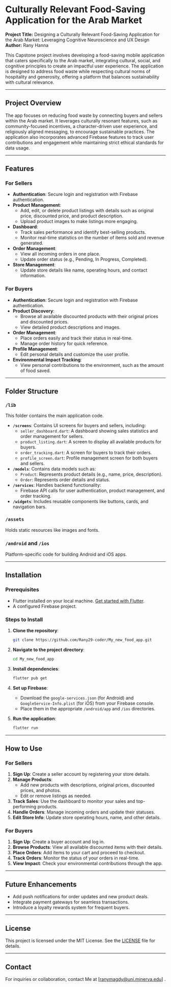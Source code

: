 # Culturally Relevant Food-Saving Application for the Arab Market

**Project Title:** Designing a Culturally Relevant Food-Saving Application for the Arab Market: Leveraging Cognitive Neuroscience and UX Design  
**Author:** Rany Hanna  

This Capstone project involves developing a food-saving mobile application that caters specifically to the Arab market, integrating cultural, social, and cognitive principles to create an impactful user experience. The application is designed to address food waste while respecting cultural norms of hospitality and generosity, offering a platform that balances sustainability with cultural relevance.

---

## Project Overview

The app focuses on reducing food waste by connecting buyers and sellers within the Arab market. It leverages culturally resonant features, such as community-focused incentives, a character-driven user experience, and religiously aligned messaging, to encourage sustainable practices. The application also incorporates advanced Firebase features to track user contributions and engagement while maintaining strict ethical standards for data usage.

---


## Features

### For Sellers
- **Authentication**: Secure login and registration with Firebase authentication.
- **Product Management**: 
  - Add, edit, or delete product listings with details such as original price, discounted price, and product description.
  - Upload product images to make listings more engaging.
- **Dashboard**:
  - Track sales performance and identify best-selling products.
  - Monitor real-time statistics on the number of items sold and revenue generated.
- **Order Management**:
  - View all incoming orders in one place.
  - Update order status (e.g., Pending, In Progress, Completed).
- **Store Management**:
  - Update store details like name, operating hours, and contact information.

### For Buyers
- **Authentication**: Secure login and registration with Firebase authentication.
- **Product Discovery**:
  - Browse all available discounted products with their original prices and discounted prices.
  - View detailed product descriptions and images.
- **Order Management**:
  - Place orders easily and track their status in real-time.
  - Manage order history for quick reference.
- **Profile Management**:
  - Edit personal details and customize the user profile.
- **Environmental Impact Tracking**:
  - View personal contributions to the environment, such as the amount of food saved.

---

## Folder Structure

### `/lib`
This folder contains the main application code.
- **`/screens`**: Contains UI screens for buyers and sellers, including:
  - `seller_dashboard.dart`: A dashboard showing sales statistics and order management for sellers.
  - `product_listing.dart`: A screen to display all available products for buyers.
  - `order_tracking.dart`: A screen for buyers to track their orders.
  - `profile_screen.dart`: Profile management screen for both buyers and sellers.
- **`/models`**: Contains data models such as:
  - `Product`: Represents product details (e.g., name, price, description).
  - `Order`: Represents order details and status.
- **`/services`**: Handles backend functionality:
  - Firebase API calls for user authentication, product management, and order tracking.
- **`/widgets`**: Includes reusable components like buttons, cards, and navigation bars.

### `/assets`
Holds static resources like images and fonts.

### `/android` and `/ios`
Platform-specific code for building Android and iOS apps.

---

## Installation

### Prerequisites
- Flutter installed on your local machine. [Get started with Flutter](https://docs.flutter.dev/get-started/install).
- A configured Firebase project.

### Steps to Install
1. **Clone the repository**:
   ```bash
   git clone https://github.com/Rany29-coder/My_new_food_app.git
   ```
2. **Navigate to the project directory**:
   ```bash
   cd My_new_food_app
   ```
3. **Install dependencies**:
   ```bash
   flutter pub get
   ```
4. **Set up Firebase**:
   - Download the `google-services.json` (for Android) and `GoogleService-Info.plist` (for iOS) from your Firebase console.
   - Place them in the appropriate `/android/app` and `/ios` directories.

5. **Run the application**:
   ```bash
   flutter run
   ```

---

## How to Use

### For Sellers
1. **Sign Up**: Create a seller account by registering your store details.
2. **Manage Products**:
   - Add new products with descriptions, original prices, discounted prices, and photos.
   - Edit or remove listings as needed.
3. **Track Sales**: Use the dashboard to monitor your sales and top-performing products.
4. **Handle Orders**: Manage incoming orders and update their statuses.
5. **Edit Store Info**: Update store operating hours, name, and other details.

### For Buyers
1. **Sign Up**: Create a buyer account and log in.
2. **Browse Products**: View all available discounted items with their details.
3. **Place Orders**: Add items to your cart and proceed to checkout.
4. **Track Orders**: Monitor the status of your orders in real-time.
5. **View Impact**: Check your environmental contributions through the app.

---

## Future Enhancements
- Add push notifications for order updates and new product deals.
- Integrate payment gateways for seamless transactions.
- Introduce a loyalty rewards system for frequent buyers.

---

## License
This project is licensed under the MIT License. See the [LICENSE](LICENSE) file for details.

---

## Contact
For inquiries or collaboration, contact Me at [ranymagdy@uni.minerva.edu] .
```
